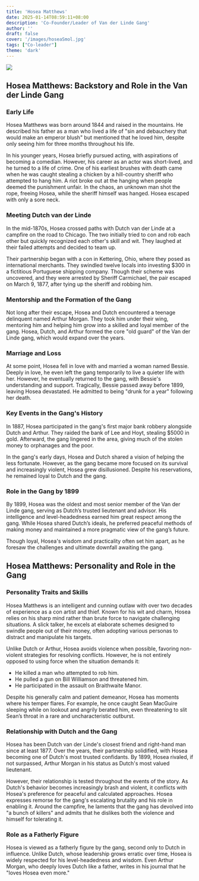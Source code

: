 ```yaml
---
title: 'Hosea Matthews'
date: 2025-01-14T08:59:11+08:00
description: 'Co-Founder/Leader of Van der Linde Gang'
author: ''
draft: false
cover: '/images/hoseaSmol.jpg'
tags: ["Co-leader"]
theme: 'dark'
---
```



![](/images/hoseaSmol.jpg)

## Hosea Matthews: Backstory and Role in the Van der Linde Gang

### Early Life
Hosea Matthews was born around 1844 and raised in the mountains. He described his father as a man who lived a life of "sin and debauchery that would make an emperor blush" but mentioned that he loved him, despite only seeing him for three months throughout his life. 

In his younger years, Hosea briefly pursued acting, with aspirations of becoming a comedian. However, his career as an actor was short-lived, and he turned to a life of crime. One of his earliest brushes with death came when he was caught stealing a chicken by a hill-country sheriff who attempted to hang him. A riot broke out at the hanging when people deemed the punishment unfair. In the chaos, an unknown man shot the rope, freeing Hosea, while the sheriff himself was hanged. Hosea escaped with only a sore neck.

### Meeting Dutch van der Linde
In the mid-1870s, Hosea crossed paths with Dutch van der Linde at a campfire on the road to Chicago. The two initially tried to con and rob each other but quickly recognized each other's skill and wit. They laughed at their failed attempts and decided to team up. 

Their partnership began with a con in Kettering, Ohio, where they posed as international merchants. They swindled twelve locals into investing $300 in a fictitious Portuguese shipping company. Though their scheme was uncovered, and they were arrested by Sheriff Carmichael, the pair escaped on March 9, 1877, after tying up the sheriff and robbing him.

### Mentorship and the Formation of the Gang
Not long after their escape, Hosea and Dutch encountered a teenage delinquent named Arthur Morgan. They took him under their wing, mentoring him and helping him grow into a skilled and loyal member of the gang. Hosea, Dutch, and Arthur formed the core "old guard" of the Van der Linde gang, which would expand over the years.

### Marriage and Loss
At some point, Hosea fell in love with and married a woman named Bessie. Deeply in love, he even left the gang temporarily to live a quieter life with her. However, he eventually returned to the gang, with Bessie's understanding and support. Tragically, Bessie passed away before 1899, leaving Hosea devastated. He admitted to being "drunk for a year" following her death.

### Key Events in the Gang's History
In 1887, Hosea participated in the gang's first major bank robbery alongside Dutch and Arthur. They raided the bank of Lee and Hoyt, stealing $5000 in gold. Afterward, the gang lingered in the area, giving much of the stolen money to orphanages and the poor. 

In the gang's early days, Hosea and Dutch shared a vision of helping the less fortunate. However, as the gang became more focused on its survival and increasingly violent, Hosea grew disillusioned. Despite his reservations, he remained loyal to Dutch and the gang.

### Role in the Gang by 1899
By 1899, Hosea was the oldest and most senior member of the Van der Linde gang, serving as Dutch’s trusted lieutenant and advisor. His intelligence and level-headedness earned him great respect among the gang. While Hosea shared Dutch’s ideals, he preferred peaceful methods of making money and maintained a more pragmatic view of the gang’s future. 

Though loyal, Hosea's wisdom and practicality often set him apart, as he foresaw the challenges and ultimate downfall awaiting the gang.

## Hosea Matthews: Personality and Role in the Gang

### Personality Traits and Skills
Hosea Matthews is an intelligent and cunning outlaw with over two decades of experience as a con artist and thief. Known for his wit and charm, Hosea relies on his sharp mind rather than brute force to navigate challenging situations. A slick talker, he excels at elaborate schemes designed to swindle people out of their money, often adopting various personas to distract and manipulate his targets. 

Unlike Dutch or Arthur, Hosea avoids violence when possible, favoring non-violent strategies for resolving conflicts. However, he is not entirely opposed to using force when the situation demands it:
- He killed a man who attempted to rob him.
- He pulled a gun on Bill Williamson and threatened him.
- He participated in the assault on Braithwaite Manor.

Despite his generally calm and patient demeanor, Hosea has moments where his temper flares. For example, he once caught Sean MacGuire sleeping while on lookout and angrily berated him, even threatening to slit Sean’s throat in a rare and uncharacteristic outburst.

### Relationship with Dutch and the Gang
Hosea has been Dutch van der Linde's closest friend and right-hand man since at least 1877. Over the years, their partnership solidified, with Hosea becoming one of Dutch's most trusted confidants. By 1899, Hosea rivaled, if not surpassed, Arthur Morgan in his status as Dutch's most valued lieutenant.

However, their relationship is tested throughout the events of the story. As Dutch's behavior becomes increasingly brash and violent, it conflicts with Hosea's preference for peaceful and calculated approaches. Hosea expresses remorse for the gang's escalating brutality and his role in enabling it. Around the campfire, he laments that the gang has devolved into "a bunch of killers" and admits that he dislikes both the violence and himself for tolerating it.

### Role as a Fatherly Figure
Hosea is viewed as a fatherly figure by the gang, second only to Dutch in influence. Unlike Dutch, whose leadership grows erratic over time, Hosea is widely respected for his level-headedness and wisdom. Even Arthur Morgan, who deeply loves Dutch like a father, writes in his journal that he "loves Hosea even more." 





